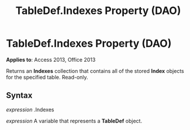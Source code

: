 ﻿---
title: TableDef.Indexes Property (DAO)
TOCTitle: Indexes Property
ms:assetid: b168ff75-0a5f-2bc0-9180-2add520a12c6
ms:mtpsurl: https://msdn.microsoft.com/library/Ff822007(v=office.15)
ms:contentKeyID: 48547149
ms.date: 09/18/2015
mtps_version: v=office.15
f1_keywords:
- dao360.chm1052903
f1_categories:
- Office.Version=v15
---

# TableDef.Indexes Property (DAO)


**Applies to**: Access 2013, Office 2013

Returns an **Indexes** collection that contains all of the stored **Index** objects for the specified table. Read-only.

## Syntax

*expression* .Indexes

*expression* A variable that represents a **TableDef** object.

